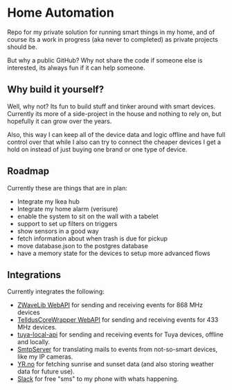 # Home Automation
Repo for my private solution for running smart things in my home, and of course its a work in progress (aka never to completed) as private projects should be.

But why a public GitHub? Why not share the code if someone else is interested, its always fun if it can help someone.

## Why build it yourself?

Well, why not? Its fun to build stuff and tinker around with smart devices. Currently its more of a side-project in the house and nothing to rely on, but hopefully it can grow over the years.

Also, this way I can keep all of the device data and logic offline and have full control over that while I also can try to connect the cheaper devices I get a hold on instead of just buying one brand or one type of device.

## Roadmap

Currently these are things that are in plan:

* Integrate my Ikea hub
* Integrate my home alarm (verisure)
* enable the system to sit on the wall with a tabelet
* support to set up filters on triggers
* show sensors in a good way
* fetch information about when trash is due for pickup
* move database.json to the postgres database
* have a memory state for the devices to setup more advanced flows

## Integrations

Currently integrates the following:

* [ZWaveLib WebAPI](https://github.com/trembon/ZWaveLib.WebAPI) for sending and receiving events for 868 MHz devices
* [TelldusCoreWrapper WebAPI](https://github.com/trembon/TelldusCoreWrapper.WebAPI) for sending and receiving events for 433 MHz devices.
* [tuya-local-api](https://github.com/trembon/tuya-local-api) for sending and receiving events for Tuya devices, offline and locally.
* [SmtpServer](http://cainosullivan.com/smtpserver) for translating mails to events from not-so-smart devices, like my IP cameras.
* [YR.no](https://api.met.no/) for fetching sunrise and sunset data (and also storing weather data for future use).
* [Slack](https://slack.com/) for free "sms" to my phone with whats happening.
